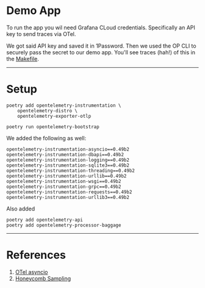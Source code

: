 # Demo App

To run the app you wil need Grafana CLoud credentials.
Specifically an API key to send traces via OTel.

We got said API key and saved it in 1Password.
Then we used the OP CLI to securely pass the secret to our demo app.
You'll see traces (hah!) of this in the [Makefile](./Makefile).

---
# Setup

```
poetry add opentelemetry-instrumentation \
    opentelemetry-distro \
    opentelemetry-exporter-otlp
```

```
poetry run opentelemetry-bootstrap
```

We added the following as well:
```
opentelemetry-instrumentation-asyncio==0.49b2
opentelemetry-instrumentation-dbapi==0.49b2
opentelemetry-instrumentation-logging==0.49b2
opentelemetry-instrumentation-sqlite3==0.49b2
opentelemetry-instrumentation-threading==0.49b2
opentelemetry-instrumentation-urllib==0.49b2
opentelemetry-instrumentation-wsgi==0.49b2
opentelemetry-instrumentation-grpc==0.49b2
opentelemetry-instrumentation-requests==0.49b2
opentelemetry-instrumentation-urllib3==0.49b2
```

Also added
```
poetry add opentelemetry-api
poetry add opentelemetry-processor-baggage
```

---
# References
1. [OTel asyncio](https://opentelemetry-python-contrib.readthedocs.io/en/latest/instrumentation/asyncio/asyncio.html)
1. [Honeycomb Sampling](https://docs.honeycomb.io/send-data/python/opentelemetry-sdk/#sampling)